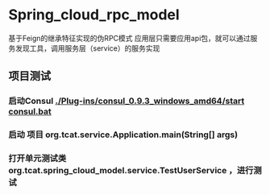# Spring_cloud_rpc_model


基于Feign的继承特征实现的伪RPC模式
应用层只需要应用api包，就可以通过服务发现工具，调用服务层（service）的服务实现

## 项目测试

### 启动Consul  [./Plug-ins/consul_0.9.3_windows_amd64/start consul.bat](https://github.com/LambdaExpression/Spring_cloud_rpc_model/blob/master/Plug-ins/consul_0.9.3_windows_amd64/start%20consul.bat)

### 启动 项目 org.tcat.service.Application.main(String[] args)

### 打开单元测试类 org.tcat.spring_cloud_model.service.TestUserService ，进行测试

